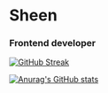 # Sheen
### Frontend developer

[![GitHub Streak](https://streak-stats.demolab.com?user=shneketos&theme=dark&hide_border=true)](https://git.io/streak-stats)


[![Anurag's GitHub stats](https://github-readme-stats.vercel.app/api?username=shneketos)](https://github.com/anuraghazra/github-readme-stats)
